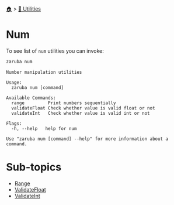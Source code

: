 <!--startTocHeader-->
[🏠](../../README.md) > [🔧 Utilities](../README.md)
# Num
<!--endTocHeader-->

To see list of `num` utilities you can invoke:

<!--startCode-->
```bash
zaruba num
```

````
Number manipulation utilities

Usage:
  zaruba num [command]

Available Commands:
  range         Print numbers sequentially
  validateFloat Check whether value is valid float or not
  validateInt   Check whether value is valid int or not

Flags:
  -h, --help   help for num

Use "zaruba num [command] --help" for more information about a command.

````
<!--endCode-->

<!--startTocSubTopic-->
# Sub-topics
* [Range](range.md)
* [ValidateFloat](validate-float.md)
* [ValidateInt](validate-int.md)
<!--endTocSubTopic-->